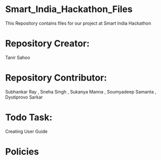 # Smart_India_Hackathon_Files
 This Repository contains files for our project at Smart India Hackathon


# Repository Creator:
Tanir Sahoo

# Repository Contributor:
Subhankar Ray , Sneha Singh , Sukanya Manna , Soumyadeep Samanta , Dyutiprovo Sarkar

# Todo Task:
Creating User Guide

# Policies
